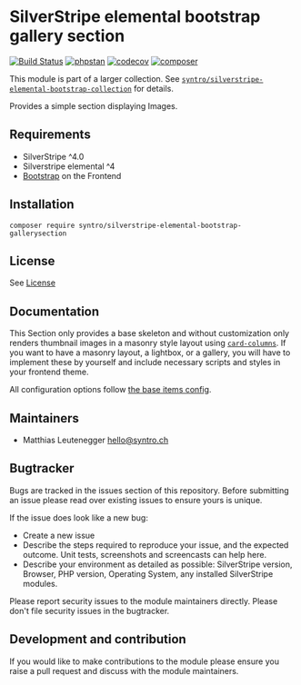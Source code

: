 # SilverStripe elemental bootstrap gallery section

[![Build Status](https://travis-ci.com/syntro-opensource/silverstripe-elemental-bootstrap-gallerysection.svg?branch=master)](https://travis-ci.com/syntro-opensource/silverstripe-elemental-bootstrap-gallerysection)
[![phpstan](https://img.shields.io/badge/PHPStan-enabled-success)](https://github.com/phpstan/phpstan)
[![codecov](https://codecov.io/gh/syntro-opensource/silverstripe-elemental-bootstrap-gallerysection/branch/master/graph/badge.svg)](https://codecov.io/gh/syntro-opensource/silverstripe-elemental-bootstrap-gallerysection)
[![composer](https://img.shields.io/packagist/dt/syntro/silverstripe-elemental-bootstrap-gallerysection?color=success&logo=composer)](https://packagist.org/packages/syntro/silverstripe-elemental-bootstrap-gallerysection)


This module is part of a larger collection. See
[`syntro/silverstripe-elemental-bootstrap-collection`](https://github.com/syntro-opensource/silverstripe-elemental-bootstrap-collection)
for details.

Provides a simple section displaying Images.

## Requirements

* SilverStripe ^4.0
* Silverstripe elemental ^4
* [Bootstrap](https://getbootstrap.com) on the Frontend

## Installation

```
composer require syntro/silverstripe-elemental-bootstrap-gallerysection
```


## License
See [License](license.md)

## Documentation

This Section only provides a base skeleton and without customization only renders
thumbnail images in a masonry style layout using [`card-columns`](https://getbootstrap.com/docs/4.5/components/card/#card-columns).
If you want to have a masonry layout, a lightbox, or a gallery,
you will have to implement these by yourself and include necessary scripts and
styles in your frontend theme.

All configuration options follow [the base items config](https://github.com/syntro-opensource/silverstripe-elemental-bootstrap-baseitems#documentation).

<!-- ## Example configuration (optional)
If your module makes use of the config API in SilverStripe it's a good idea to provide an example config
 here that will get the module working out of the box and expose the user to the possible configuration options.

Provide a yaml code example where possible.

```yaml

Page:
  config_option: true
  another_config:
    - item1
    - item2

``` -->

## Maintainers
 * Matthias Leutenegger <hello@syntro.ch>

## Bugtracker
Bugs are tracked in the issues section of this repository. Before submitting an issue please read over
existing issues to ensure yours is unique.

If the issue does look like a new bug:

 - Create a new issue
 - Describe the steps required to reproduce your issue, and the expected outcome. Unit tests, screenshots
 and screencasts can help here.
 - Describe your environment as detailed as possible: SilverStripe version, Browser, PHP version,
 Operating System, any installed SilverStripe modules.

Please report security issues to the module maintainers directly. Please don't file security issues in the bugtracker.

## Development and contribution
If you would like to make contributions to the module please ensure you raise a pull request and discuss with the module maintainers.
